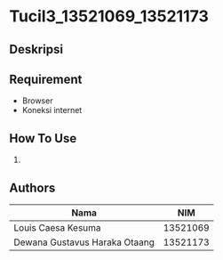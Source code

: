 # Tucil3_13521069_13521173

## Deskripsi

## Requirement
- Browser
- Koneksi internet

## How To Use
1. 

## Authors
| Nama                           | NIM      |
| ------------------------------ | -------- |
| Louis Caesa Kesuma             | 13521069 |
| Dewana Gustavus Haraka Otaang  | 13521173 |